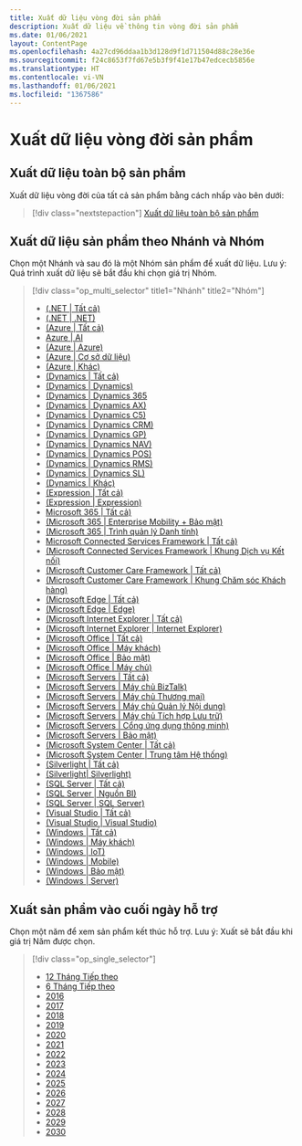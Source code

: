 ```yaml
---
title: Xuất dữ liệu vòng đời sản phẩm
description: Xuất dữ liệu về thông tin vòng đời sản phẩm
ms.date: 01/06/2021
layout: ContentPage
ms.openlocfilehash: 4a27cd96ddaa1b3d128d9f1d711504d88c28e36e
ms.sourcegitcommit: f24c8653f7fd67e5b3f9f41e17b47edcecb5856e
ms.translationtype: HT
ms.contentlocale: vi-VN
ms.lasthandoff: 01/06/2021
ms.locfileid: "1367586"
---
```

# <a name="lifecycle-data-export"></a>Xuất dữ liệu vòng đời sản phẩm

## <a name="export-all-products"></a>Xuất dữ liệu toàn bộ sản phẩm
Xuất dữ liệu vòng đời của tất cả sản phẩm bằng cách nhấp vào bên dưới:

> [!div class="nextstepaction"]
> [Xuất dữ liệu toàn bộ sản phẩm](https://app-omaha-prod.azurewebsites.net/api/PublishedListings/Export)

## <a name="export-products-by-family-and-group"></a>Xuất dữ liệu sản phẩm theo Nhánh và Nhóm
Chọn một Nhánh và sau đó là một Nhóm sản phẩm để xuất dữ liệu. Lưu ý: Quá trình xuất dữ liệu sẽ bắt đầu khi chọn giá trị Nhóm. 

> [!div class="op_multi_selector" title1="Nhánh" title2="Nhóm"]
> - [(.NET | Tất cả)](https://app-omaha-prod.azurewebsites.net/api/PublishedListings/Export(family='.NET'))
> - [(.NET | .NET)](https://app-omaha-prod.azurewebsites.net/api/PublishedListings/Export(family='.NET',group='.NET'))
> - [(Azure | Tất cả)](https://app-omaha-prod.azurewebsites.net/api/PublishedListings/Export(family='Azure'))
> - [Azure | AI](https://app-omaha-prod.azurewebsites.net/api/PublishedListings/Export(family='Azure',group='AI'))
> - [(Azure | Azure)](https://app-omaha-prod.azurewebsites.net/api/PublishedListings/Export(family='Azure',group='Azure'))
> - [(Azure | Cơ sở dữ liệu)](https://app-omaha-prod.azurewebsites.net/api/PublishedListings/Export(family='Azure',group='Databases'))
> - [(Azure | Khác)](https://app-omaha-prod.azurewebsites.net/api/PublishedListings/Export(family='Azure',group='Other'))
> - [(Dynamics | Tất cả)](https://app-omaha-prod.azurewebsites.net/api/PublishedListings/Export(family='Dynamics'))
> - [(Dynamics | Dynamics)](https://app-omaha-prod.azurewebsites.net/api/PublishedListings/Export(family='Dynamics',group='Dynamics'))
> - [(Dynamics | Dynamics 365](https://app-omaha-prod.azurewebsites.net/api/PublishedListings/Export(family='Dynamics',group='Dynamics%20365'))
> - [(Dynamics | Dynamics AX)](https://app-omaha-prod.azurewebsites.net/api/PublishedListings/Export(family='Dynamics',group='Dynamics%20AX'))
> - [(Dynamics | Dynamics C5)](https://app-omaha-prod.azurewebsites.net/api/PublishedListings/Export(family='Dynamics',group='Dynamics%20C5'))
> - [(Dynamics | Dynamics CRM)](https://app-omaha-prod.azurewebsites.net/api/PublishedListings/Export(family='Dynamics',group='Dynamics%20CRM'))
> - [(Dynamics | Dynamics GP)](https://app-omaha-prod.azurewebsites.net/api/PublishedListings/Export(family='Dynamics',group='Dynamics%20GP'))
> - [(Dynamics | Dynamics NAV)](https://app-omaha-prod.azurewebsites.net/api/PublishedListings/Export(family='Dynamics',group='Dynamics%20NAV'))
> - [(Dynamics | Dynamics POS)](https://app-omaha-prod.azurewebsites.net/api/PublishedListings/Export(family='Dynamics',group='Dynamics%20POS'))
> - [(Dynamics | Dynamics RMS)](https://app-omaha-prod.azurewebsites.net/api/PublishedListings/Export(family='Dynamics',group='Dynamics%20RMS'))
> - [(Dynamics | Dynamics SL)](https://app-omaha-prod.azurewebsites.net/api/PublishedListings/Export(family='Dynamics',group='Dynamics%20SL'))
> - [(Dynamics | Khác)](https://app-omaha-prod.azurewebsites.net/api/PublishedListings/Export(family='Dynamics',group='Other'))
> - [(Expression | Tất cả)](https://app-omaha-prod.azurewebsites.net/api/PublishedListings/Export(family='Expression'))
> - [(Expression | Expression)](https://app-omaha-prod.azurewebsites.net/api/PublishedListings/Export(family='Expression',group='Expression'))
> - [Microsoft 365 | Tất cả)](https://app-omaha-prod.azurewebsites.net/api/PublishedListings/Export(family='Microsoft%20365'))
> - [(Microsoft 365 | Enterprise Mobility + Bảo mật)](https://app-omaha-prod.azurewebsites.net/api/PublishedListings/Export(family='Microsoft%20365',group='Enterprise%20Mobility%20%2B%20Security'))
> - [(Microsoft 365 | Trình quản lý Danh tính)](https://app-omaha-prod.azurewebsites.net/api/PublishedListings/Export(family='Microsoft%20365',group='Identity%20Management'))
> - [Microsoft Connected Services Framework | Tất cả)](https://app-omaha-prod.azurewebsites.net/api/PublishedListings/Export(family='Microsoft%20Connected%20Services%20Framework'))
> - [(Microsoft Connected Services Framework | Khung Dịch vụ Kết nối)](https://app-omaha-prod.azurewebsites.net/api/PublishedListings/Export(family='Microsoft%20Connected%20Services%20Framework',group='Connected%20Services%20Framework'))
> - [(Microsoft Customer Care Framework | Tất cả)](https://app-omaha-prod.azurewebsites.net/api/PublishedListings/Export(family='Microsoft%20Customer%20Care%20Framework'))
> - [(Microsoft Customer Care Framework | Khung Chăm sóc Khách hàng)](https://app-omaha-prod.azurewebsites.net/api/PublishedListings/Export(family='Microsoft%20Customer%20Care%20Framework',group='Customer%20Care%20Framework'))
> - [(Microsoft Edge | Tất cả)](https://app-omaha-prod.azurewebsites.net/api/PublishedListings/Export(family='Microsoft%20Edge'))
> - [(Microsoft Edge | Edge)](https://app-omaha-prod.azurewebsites.net/api/PublishedListings/Export(family='Microsoft%20Edge',group='Edge'))
> - [(Microsoft Internet Explorer | Tất cả)](https://app-omaha-prod.azurewebsites.net/api/PublishedListings/Export(family='Microsoft%20Internet%20Explorer'))
> - [(Microsoft Internet Explorer | Internet Explorer)](https://app-omaha-prod.azurewebsites.net/api/PublishedListings/Export(family='Microsoft%20Internet%20Explorer',group='Internet%20Explorer'))
> - [(Microsoft Office | Tất cả)](https://app-omaha-prod.azurewebsites.net/api/PublishedListings/Export(family='Microsoft%20Office'))
> - [(Microsoft Office | Máy khách)](https://app-omaha-prod.azurewebsites.net/api/PublishedListings/Export(family='Microsoft%20Office',group='Client'))
> - [(Microsoft Office | Bảo mật)](https://app-omaha-prod.azurewebsites.net/api/PublishedListings/Export(family='Microsoft%20Office',group='Security'))
> - [(Microsoft Office | Máy chủ)](https://app-omaha-prod.azurewebsites.net/api/PublishedListings/Export(family='Microsoft%20Office',group='Server'))
> - [(Microsoft Servers | Tất cả)](https://app-omaha-prod.azurewebsites.net/api/PublishedListings/Export(family='Microsoft%20Servers'))
> - [(Microsoft Servers | Máy chủ BizTalk)](https://app-omaha-prod.azurewebsites.net/api/PublishedListings/Export(family='Microsoft%20Servers',group='BizTalk%20Server'))
> - [(Microsoft Servers | Máy chủ Thương mại)](https://app-omaha-prod.azurewebsites.net/api/PublishedListings/Export(family='Microsoft%20Servers',group='Commerce%20Server'))
> - [(Microsoft Servers | Máy chủ Quản lý Nội dung)](https://app-omaha-prod.azurewebsites.net/api/PublishedListings/Export(family='Microsoft%20Servers',group='Content%20Management%20Server'))
> - [(Microsoft Servers | Máy chủ Tích hợp Lưu trữ)](https://app-omaha-prod.azurewebsites.net/api/PublishedListings/Export(family='Microsoft%20Servers',group='Host%20Integration%20Server'))
> - [(Microsoft Servers | Cổng ứng dụng thông minh)](https://app-omaha-prod.azurewebsites.net/api/PublishedListings/Export(family='Microsoft%20Servers',group='Intelligent%20Application%20Gateway'))
> - [(Microsoft Servers | Bảo mật)](https://app-omaha-prod.azurewebsites.net/api/PublishedListings/Export(family='Microsoft%20Servers',group='Security'))
> - [(Microsoft System Center | Tất cả)](https://app-omaha-prod.azurewebsites.net/api/PublishedListings/Export(family='Microsoft%20System%20Center'))
> - [(Microsoft System Center | Trung tâm Hệ thống)](https://app-omaha-prod.azurewebsites.net/api/PublishedListings/Export(family='Microsoft%20System%20Center',group='System%20Center'))
> - [(Silverlight | Tất cả)](https://app-omaha-prod.azurewebsites.net/api/PublishedListings/Export(family='Silverlight'))
> - [(Silverlight| Silverlight)](https://app-omaha-prod.azurewebsites.net/api/PublishedListings/Export(family='Silverlight',group='Silverlight'))
> - [(SQL Server | Tất cả)](https://app-omaha-prod.azurewebsites.net/api/PublishedListings/Export(family='SQL%20Server'))
> - [(SQL Server | Nguồn BI)](https://app-omaha-prod.azurewebsites.net/api/PublishedListings/Export(family='SQL%20Server',group='Power%20BI'))
> - [(SQL Server | SQL Server)](https://app-omaha-prod.azurewebsites.net/api/PublishedListings/Export(family='SQL%20Server',group='SQL%20Server'))
> - [(Visual Studio | Tất cả)](https://app-omaha-prod.azurewebsites.net/api/PublishedListings/Export(family='Visual%20Studio'))
> - [(Visual Studio | Visual Studio)](https://app-omaha-prod.azurewebsites.net/api/PublishedListings/Export(family='Visual%20Studio',group='Visual%20Studio'))
> - [(Windows | Tất cả)](https://app-omaha-prod.azurewebsites.net/api/PublishedListings/Export(family='Windows'))
> - [(Windows | Máy khách)](https://app-omaha-prod.azurewebsites.net/api/PublishedListings/Export(family='Windows',group='Client'))
> - [(Windows | IoT)](https://app-omaha-prod.azurewebsites.net/api/PublishedListings/Export(family='Windows',group='IoT'))
> - [(Windows | Mobile)](https://app-omaha-prod.azurewebsites.net/api/PublishedListings/Export(family='Windows',group='Mobile'))
> - [(Windows | Bảo mật)](https://app-omaha-prod.azurewebsites.net/api/PublishedListings/Export(family='Windows',group='Security'))
> - [(Windows | Server)](https://app-omaha-prod.azurewebsites.net/api/PublishedListings/Export(family='Windows',group='Server'))

## <a name="export-products-by-end-of-support-date"></a>Xuất sản phẩm vào cuối ngày hỗ trợ
Chọn một năm để xem sản phẩm kết thúc hỗ trợ. Lưu ý: Xuất sẽ bắt đầu khi giá trị Năm được chọn.

> [!div class="op_single_selector"]
> - [12 Tháng Tiếp theo](https://app-omaha-prod.azurewebsites.net/api/PublishedListings/Export(endOfSupportMonths=12))
> - [6 Tháng Tiếp theo](https://app-omaha-prod.azurewebsites.net/api/PublishedListings/Export(endOfSupportMonths=6))
> - [2016](https://app-omaha-prod.azurewebsites.net/api/PublishedListings/Export(endOfSupportYear=2016))
> - [2017](https://app-omaha-prod.azurewebsites.net/api/PublishedListings/Export(endOfSupportYear=2017))
> - [2018](https://app-omaha-prod.azurewebsites.net/api/PublishedListings/Export(endOfSupportYear=2018))
> - [2019](https://app-omaha-prod.azurewebsites.net/api/PublishedListings/Export(endOfSupportYear=2019))
> - [2020](https://app-omaha-prod.azurewebsites.net/api/PublishedListings/Export(endOfSupportYear=2020))
> - [2021](https://app-omaha-prod.azurewebsites.net/api/PublishedListings/Export(endOfSupportYear=2021))
> - [2022](https://app-omaha-prod.azurewebsites.net/api/PublishedListings/Export(endOfSupportYear=2022))
> - [2023](https://app-omaha-prod.azurewebsites.net/api/PublishedListings/Export(endOfSupportYear=2023))
> - [2024](https://app-omaha-prod.azurewebsites.net/api/PublishedListings/Export(endOfSupportYear=2024))
> - [2025](https://app-omaha-prod.azurewebsites.net/api/PublishedListings/Export(endOfSupportYear=2025))
> - [2026](https://app-omaha-prod.azurewebsites.net/api/PublishedListings/Export(endOfSupportYear=2026))
> - [2027](https://app-omaha-prod.azurewebsites.net/api/PublishedListings/Export(endOfSupportYear=2027))
> - [2028](https://app-omaha-prod.azurewebsites.net/api/PublishedListings/Export(endOfSupportYear=2028))
> - [2029](https://app-omaha-prod.azurewebsites.net/api/PublishedListings/Export(endOfSupportYear=2029))
> - [2030](https://app-omaha-prod.azurewebsites.net/api/PublishedListings/Export(endOfSupportYear=2030))
